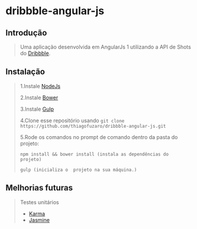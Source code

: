 # dribbble-angular-js

## Introdução

> Uma aplicação desenvolvida em AngularJs 1 utilizando a API de Shots do [Dribbble](http://developer.dribbble.com/).

## Instalação

> 1.Instale [NodeJs](https://nodejs.org/en/)
>
> 2.Instale [Bower](https://bower.io/)
>
> 3.Instale [Gulp](https://gulpjs.com/)
>
> 4.Clone esse repositório usando ` git clone https://github.com/thiagofuzaro/dribbble-angular-js.git `
>
> 5.Rode os comandos no prompt de comando dentro da pasta do projeto:
>
> ``` npm install && bower install (instala as dependências do projeto) ```
>
> ``` gulp (inicializa o  projeto na sua máquina.) ```

## Melhorias futuras

> Testes unitários
> * [Karma](https://karma-runner.github.io/)
> * [Jasmine](https://jasmine.github.io/)
